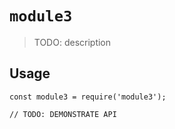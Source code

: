# `module3`

> TODO: description

## Usage

```
const module3 = require('module3');

// TODO: DEMONSTRATE API
```
